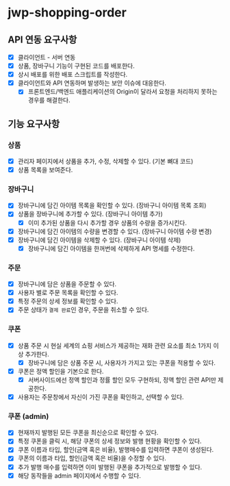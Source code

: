 # jwp-shopping-order

## API 연동 요구사항

- [x] 클라이언트 - 서버 연동
- [x] 상품, 장바구니 기능이 구현된 코드를 배포한다.
- [x] 상시 배포를 위한 배포 스크립트를 작성한다.
- [x] 클라이언트와 API 연동하며 발생하는 보안 이슈에 대응한다.
    - [x] 프론트엔드/백엔드 애플리케이션의 Origin이 달라서 요청을 처리하지 못하는 경우를 해결한다.

## 기능 요구사항

### 상품

- [x] 관리자 페이지에서 상품을 추가, 수정, 삭제할 수 있다. (기본 뼈대 코드)
- [x] 상품 목록을 보여준다.

### 장바구니

- [x] 장바구니에 담긴 아이템 목록을 확인할 수 있다. (장바구니 아이템 목록 조회)
- [x] 상품을 장바구니에 추가할 수 있다. (장바구니 아이템 추가)
  - [x] 이미 추가된 상품을 다시 추가할 경우 상품의 수량을 증가시킨다.
- [x] 장바구니에 담긴 아이템의 수량을 변경할 수 있다. (장바구니 아이템 수량 변경)
- [x] 장바구니에 담긴 아이템을 삭제할 수 있다. (장바구니 아이템 삭제)
    - [x] 장바구니에 담긴 아이템을 한꺼번에 삭제하게 API 명세를 수정한다.

### 주문

- [x] 장바구니에 담은 상품을 주문할 수 있다.
- [x] 사용자 별로 주문 목록을 확인할 수 있다.
- [x] 특정 주문의 상세 정보를 확인할 수 있다.
- [x] 주문 상태가 `결제 완료`인 경우, 주문을 취소할 수 있다.

### 쿠폰

- [x] 상품 주문 시 현실 세계의 쇼핑 서비스가 제공하는 재화 관련 요소를 최소 1가지 이상 추가한다.
    - [x] 장바구니에 담은 상품 주문 시, 사용자가 가지고 있는 쿠폰을 적용할 수 있다.
- [x] 쿠폰은 정액 할인을 기본으로 한다.
    - [x] 서버사이드에선 정액 할인과 정률 할인 모두 구현하되, 정액 할인 관련 API만 제공한다.
- [x] 사용자는 주문창에서 자신이 가진 쿠폰을 확인하고, 선택할 수 있다.

### 쿠폰 (admin)

- [x] 현재까지 발행된 모든 쿠폰을 최신순으로 확인할 수 있다.
- [x] 특정 쿠폰을 클릭 시, 해당 쿠폰의 상세 정보와 발행 현황을 확인할 수 있다.
- [x] 쿠폰 이름과 타입, 할인(금액 혹은 비율), 발행매수를 입력하면 쿠폰이 생성된다.
- [x] 쿠폰의 이름과 타입, 할인(금액 혹은 비율)을 수정할 수 있다.
- [x] 추가 발행 매수를 입력하면 이미 발행된 쿠폰을 추가적으로 발행할 수 있다.
- [x] 해당 동작들을 admin 페이지에서 수행할 수 있다.

